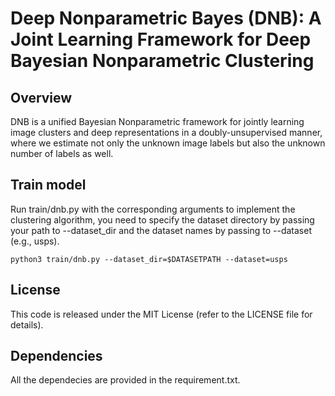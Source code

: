 # Deep Nonparametric Bayes (DNB): A Joint Learning Framework for Deep Bayesian Nonparametric Clustering


## Overview
DNB is a unified Bayesian Nonparametric framework for jointly learning image clusters and deep representations in a doubly-unsupervised manner, where we estimate not only the unknown image labels but also the unknown number of labels as well.

## Train model
Run train/dnb.py with the corresponding arguments to implement the clustering algorithm, you need to specify the dataset directory by passing your path to --dataset_dir and the dataset names by passing to --dataset (e.g., usps).

```
python3 train/dnb.py --dataset_dir=$DATASETPATH --dataset=usps
```

## License
This code is released under the MIT License (refer to the LICENSE file for details).

## Dependencies
All the dependecies are provided in the requirement.txt.
